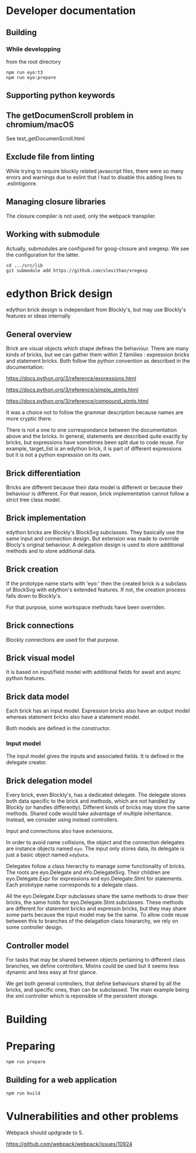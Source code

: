 # Developer documentation

## Building

### While developping

from the root directory

```
npm run eyo:t3
npm run eyo:prepare

```

## Supporting python keywords

## The getDocumenScroll problem in chromium/macOS

See test_getDocumenScroll.html

## Exclude file from linting

While trying to require blockly related javascript files, there were so many errors and warnings due to eslint that I had to disable this adding lines to .eslintigonre.

## Managing closure libraries

The closure compiler is not used, only the webpack transpiler.

## Working with submodule

Actually, submodules are configured for goog-closure and xregexp.
We see the configuration for the latter.

```
cd .../src/lib
git submodule add https://github.com/slevithan/xregexp
```

# edython Brick design

edython brick design is independant from Blockly's,
but may use Blockly's features or ideas internally

## General overview

Brick are visual objects which shape defines the behaviour.
There are many kinds of bricks, but we can gather them within 2 families : expression bricks and statement bricks.
Both follow the python convention as described in the documentation:

https://docs.python.org/3/reference/expressions.html

https://docs.python.org/3/reference/simple_stmts.html

https://docs.python.org/3/reference/compound_stmts.html

It was a choice not to follow the grammar description because names are more cryptic there.

There is not a one to one correspondance between the documentation above and the bricks. In general, statements are described quite exactly by bricks, but expressions have sometimes been split due to code reuse. For example, target_list is an edython brick, it is part of different expressions but it is not a python expression on its own.

## Brick differentiation

Bricks are different because their data model is different or because their behaviour is different. For that reason, brick implementation cannot follow a strict tree class model.

## Brick implementation

edython bricks are Blockly's BlockSvg subclasses.
They basically use the same input and connection design.
But extension was made to override Blocly's original behaviour. A delegation design is used to store additional methods and to store additional data.

## Brick creation

If the prototype name starts with 'eyo:' then the created brick is a subclass of BlockSvg with edython's extended features. If not, the creation process falls down to Blockly's.

For that purpose, some workspace methods have been overriden.

## Brick connections

Blockly connections are used for that purpose.

## Brick visual model

It is based on input/field model with additional fields for await and async python features.

## Brick data model

Each brick has an input model.
Expression bricks also have an output model whereas
statement bricks also have a statement model.

Both models are defined in the constructor.

### Input model

The input model gives the inputs and associated fields.
It is defined in the delegate creator.

## Brick delegation model

Every brick, even Blockly's, has a dedicated delegate.
The delegate stores both data specific to the brick and methods, which are not handled by Blockly (or handles differently). Different kinds of bricks may store the same methods. Shared code would take advantage of multiple inheritance. Instead, we consider using instead controllers.

Input and connections also have extensions.

In order to avoid name collisions, the object and the connection delegates are instance objects named `eyo`.
The input only stores data, its delegate is just a basic object named `edyData`.

Delegates follow a class hierarchy to manage some functionality of bricks. The roots are eyo.Delegate and eYo.DelegateSvg. Their children are eyo.Delegate.Expr for expressions and eyo.Delegate.Stmt for statements. Each prototype name corresponds to a delegate class.

All the eyo.Delegate.Expr subclasses share the same methods to draw their bricks, the same holds for eyo.Delegate.Stmt.subclasses. These methods are different for statement bricks and expressin bricks, but they may share some parts because the input model may be the same.
To allow code reuse between this to branches of the delagation class hieararchy, we rely on some controller design.

## Controller model

For tasks that may be shared between objects pertaining to different class branches, we define controllers.
Mixins could be used but it seems less dynamic and less easy at first glance.

We get both general controllers, that define behaviours shared by all the bricks, and specific ones, than can be subclassed. The main example being the xml controller which is reponsible of the persistent storage.

# Building

# Preparing

`npm run prepare`


## Building for a web application

`npm run build`

# Vulnerabilities and other problems

Webpack should updgrade to 5.

https://github.com/webpack/webpack/issues/10924
